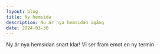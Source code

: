 ```yaml
---
layout: blog
title: Ny hemsida
description: Nu är nya hemsidan igång
date: 2024-03-30
---
```


Ny är nya hemsidan snart klar! Vi ser fram emot en ny termin
